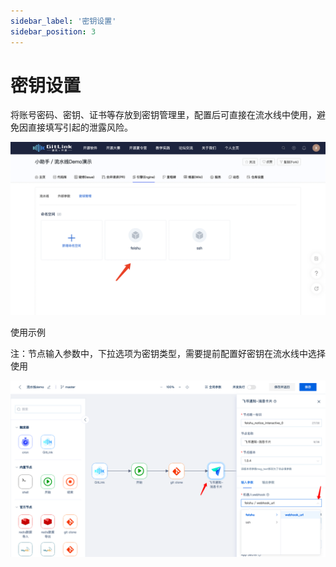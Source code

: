 ```yaml
---
sidebar_label: '密钥设置'      
sidebar_position: 3     
---
```

  
  # 密钥设置
  
将账号密码、密钥、证书等存放到密钥管理里，配置后可直接在流水线中使用，避免因直接填写引起的泄露风险。

![secret1](../../static/img/engine/secret1.png)

使用示例

注：节点输入参数中，下拉选项为密钥类型，需要提前配置好密钥在流水线中选择使用

![secret2](../../static/img/engine/secret2.png)